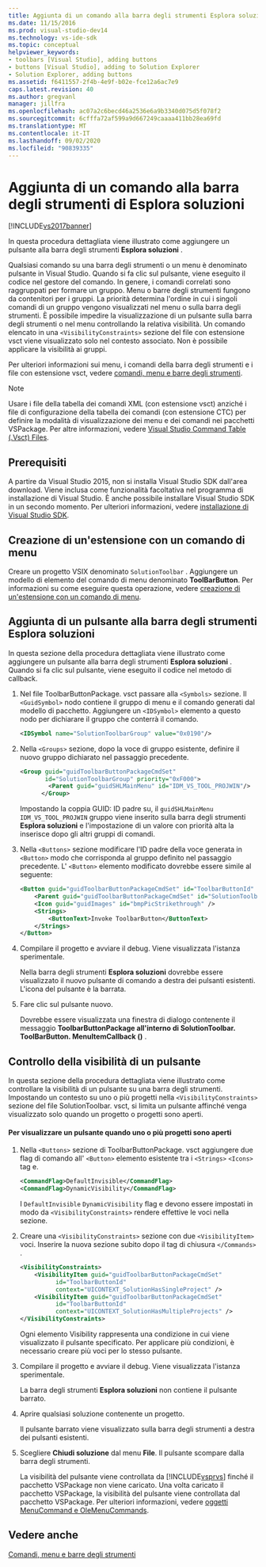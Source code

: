 ```yaml
---
title: Aggiunta di un comando alla barra degli strumenti Esplora soluzioni | Microsoft Docs
ms.date: 11/15/2016
ms.prod: visual-studio-dev14
ms.technology: vs-ide-sdk
ms.topic: conceptual
helpviewer_keywords:
- toolbars [Visual Studio], adding buttons
- buttons [Visual Studio], adding to Solution Explorer
- Solution Explorer, adding buttons
ms.assetid: f6411557-2f4b-4e9f-b02e-fce12a6ac7e9
caps.latest.revision: 40
ms.author: gregvanl
manager: jillfra
ms.openlocfilehash: ac07a2c6becd46a2536e6a9b3340d075d5f078f2
ms.sourcegitcommit: 6cfffa72af599a9d667249caaaa411bb28ea69fd
ms.translationtype: MT
ms.contentlocale: it-IT
ms.lasthandoff: 09/02/2020
ms.locfileid: "90839335"
---
```

# <a name="adding-a-command-to-the-solution-explorer-toolbar"></a>Aggiunta di un comando alla barra degli strumenti di Esplora soluzioni
[!INCLUDE[vs2017banner](../includes/vs2017banner.md)]

In questa procedura dettagliata viene illustrato come aggiungere un pulsante alla barra degli strumenti **Esplora soluzioni** .  
  
 Qualsiasi comando su una barra degli strumenti o un menu è denominato pulsante in Visual Studio. Quando si fa clic sul pulsante, viene eseguito il codice nel gestore del comando. In genere, i comandi correlati sono raggruppati per formare un gruppo. Menu o barre degli strumenti fungono da contenitori per i gruppi. La priorità determina l'ordine in cui i singoli comandi di un gruppo vengono visualizzati nel menu o sulla barra degli strumenti. È possibile impedire la visualizzazione di un pulsante sulla barra degli strumenti o nel menu controllando la relativa visibilità. Un comando elencato in una `<VisibilityConstraints>` sezione del file con estensione vsct viene visualizzato solo nel contesto associato. Non è possibile applicare la visibilità ai gruppi.  
  
 Per ulteriori informazioni sui menu, i comandi della barra degli strumenti e i file con estensione vsct, vedere [comandi, menu e barre degli strumenti](../extensibility/internals/commands-menus-and-toolbars.md).  
  
> [!NOTE]
> Usare i file della tabella dei comandi XML (con estensione vsct) anziché i file di configurazione della tabella dei comandi (con estensione CTC) per definire la modalità di visualizzazione dei menu e dei comandi nei pacchetti VSPackage. Per altre informazioni, vedere [Visual Studio Command Table (.Vsct) Files](../extensibility/internals/visual-studio-command-table-dot-vsct-files.md).  
  
## <a name="prerequisites"></a>Prerequisiti  
 A partire da Visual Studio 2015, non si installa Visual Studio SDK dall'area download. Viene inclusa come funzionalità facoltativa nel programma di installazione di Visual Studio. È anche possibile installare Visual Studio SDK in un secondo momento. Per ulteriori informazioni, vedere [installazione di Visual Studio SDK](../extensibility/installing-the-visual-studio-sdk.md).  
  
## <a name="creating-an-extension-with-a-menu-command"></a>Creazione di un'estensione con un comando di menu  
 Creare un progetto VSIX denominato `SolutionToolbar` . Aggiungere un modello di elemento del comando di menu denominato **ToolBarButton**. Per informazioni su come eseguire questa operazione, vedere [creazione di un'estensione con un comando di menu](../extensibility/creating-an-extension-with-a-menu-command.md).  
  
## <a name="adding-a-button-to-the-solution-explorer-toolbar"></a>Aggiunta di un pulsante alla barra degli strumenti Esplora soluzioni  
 In questa sezione della procedura dettagliata viene illustrato come aggiungere un pulsante alla barra degli strumenti **Esplora soluzioni** . Quando si fa clic sul pulsante, viene eseguito il codice nel metodo di callback.  
  
1. Nel file ToolbarButtonPackage. vsct passare alla  `<Symbols>` sezione. Il `<GuidSymbol>`  nodo contiene il gruppo di menu e il comando generati dal modello di pacchetto. Aggiungere un `<IDSymbol>` elemento a questo nodo per dichiarare il gruppo che conterrà il comando.  
  
    ```xml  
    <IDSymbol name="SolutionToolbarGroup" value="0x0190"/>  
    ```  
  
2. Nella `<Groups>` sezione, dopo la voce di gruppo esistente, definire il nuovo gruppo dichiarato nel passaggio precedente.  
  
    ```xml  
    <Group guid="guidToolbarButtonPackageCmdSet"  
           id="SolutionToolbarGroup" priority="0xF000">  
            <Parent guid="guidSHLMainMenu" id="IDM_VS_TOOL_PROJWIN"/>  
          </Group>  
    ```  
  
     Impostando la coppia GUID: ID padre su, il `guidSHLMainMenu` `IDM_VS_TOOL_PROJWIN` gruppo viene inserito sulla barra degli strumenti **Esplora soluzioni** e l'impostazione di un valore con priorità alta la inserisce dopo gli altri gruppi di comandi.  
  
3. Nella `<Buttons>` sezione modificare l'ID padre della voce generata in `<Button>` modo che corrisponda al gruppo definito nel passaggio precedente. L' `<Button>` elemento modificato dovrebbe essere simile al seguente:  
  
    ```xml  
    <Button guid="guidToolbarButtonPackageCmdSet" id="ToolbarButtonId" priority="0x0100" type="Button">  
        <Parent guid="guidToolbarButtonPackageCmdSet" id="SolutionToolbarGroup" />  
        <Icon guid="guidImages" id="bmpPicStrikethrough" />  
        <Strings>  
            <ButtonText>Invoke ToolbarButton</ButtonText>  
        </Strings>  
    </Button>  
    ```  
  
4. Compilare il progetto e avviare il debug. Viene visualizzata l'istanza sperimentale.  
  
     Nella barra degli strumenti **Esplora soluzioni** dovrebbe essere visualizzato il nuovo pulsante di comando a destra dei pulsanti esistenti. L'icona del pulsante è la barrata.  
  
5. Fare clic sul pulsante nuovo.  
  
     Dovrebbe essere visualizzata una finestra di dialogo contenente il messaggio **ToolbarButtonPackage all'interno di SolutionToolbar. ToolBarButton. MenuItemCallback ()** .  
  
## <a name="controlling-the-visibility-of-a-button"></a>Controllo della visibilità di un pulsante  
 In questa sezione della procedura dettagliata viene illustrato come controllare la visibilità di un pulsante su una barra degli strumenti. Impostando un contesto su uno o più progetti nella `<VisibilityConstraints>` sezione del file SolutionToolbar. vsct, si limita un pulsante affinché venga visualizzato solo quando un progetto o progetti sono aperti.  
  
#### <a name="to-display-a-button-when-one-or-more-projects-are-open"></a>Per visualizzare un pulsante quando uno o più progetti sono aperti  
  
1. Nella `<Buttons>` sezione di ToolbarButtonPackage. vsct aggiungere due flag di comando all' `<Button>` elemento esistente tra i `<Strings>` `<Icons>` tag e.  
  
   ```xml  
   <CommandFlag>DefaultInvisible</CommandFlag>  
   <CommandFlag>DynamicVisibility</CommandFlag>  
   ```  
  
    I `DefaultInvisible` `DynamicVisibility` flag e devono essere impostati in modo da `<VisibilityConstraints>` rendere effettive le voci nella sezione.  
  
2. Creare una `<VisibilityConstraints>` sezione con due `<VisibilityItem>` voci. Inserire la nuova sezione subito dopo il tag di chiusura `</Commands>` .  
  
   ```xml  
   <VisibilityConstraints>  
       <VisibilityItem guid="guidToolbarButtonPackageCmdSet"  
             id="ToolbarButtonId"  
             context="UICONTEXT_SolutionHasSingleProject" />  
       <VisibilityItem guid="guidToolbarButtonPackageCmdSet"  
             id="ToolbarButtonId"  
             context="UICONTEXT_SolutionHasMultipleProjects" />  
   </VisibilityConstraints>  
   ```  
  
    Ogni elemento Visibility rappresenta una condizione in cui viene visualizzato il pulsante specificato. Per applicare più condizioni, è necessario creare più voci per lo stesso pulsante.  
  
3. Compilare il progetto e avviare il debug. Viene visualizzata l'istanza sperimentale.  
  
    La barra degli strumenti **Esplora soluzioni** non contiene il pulsante barrato.  
  
4. Aprire qualsiasi soluzione contenente un progetto.  
  
    Il pulsante barrato viene visualizzato sulla barra degli strumenti a destra dei pulsanti esistenti.  
  
5. Scegliere **Chiudi soluzione** dal menu **File**. Il pulsante scompare dalla barra degli strumenti.  
  
   La visibilità del pulsante viene controllata da [!INCLUDE[vsprvs](../includes/vsprvs-md.md)] finché il pacchetto VSPackage non viene caricato. Una volta caricato il pacchetto VSPackage, la visibilità del pulsante viene controllata dal pacchetto VSPackage.  Per ulteriori informazioni, vedere [oggetti MenuCommand e OleMenuCommands](../misc/menucommands-vs-olemenucommands.md).  
  
## <a name="see-also"></a>Vedere anche  
 [Comandi, menu e barre degli strumenti](../extensibility/internals/commands-menus-and-toolbars.md)
